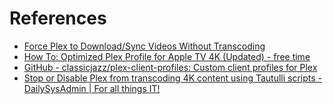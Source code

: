 # References

* [Force Plex to Download/Sync Videos Without Transcoding](https://mostlyirrelevant.info/force-plex-to-download-sync-videos-without-transcoding/)
* [How To: Optimized Plex Profile for Apple TV 4K (Updated) - free time](https://freetime.mikeconnelly.com/archives/8172)
* [GitHub - classicjazz/plex-client-profiles: Custom client profiles for Plex](https://github.com/classicjazz/plex-client-profiles)
* [Stop or Disable Plex from transcoding 4K content using Tautulli scripts - DailySysAdmin | For all things IT!](https://dailysysadmin.com/KB/Article/2894/stop-or-disable-plex-from-transcoding-4k-content-using-tautulli-scripts/)
